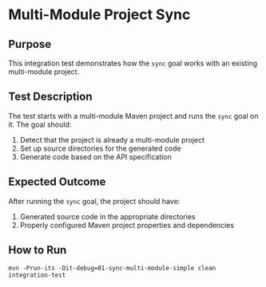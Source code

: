 # Multi-Module Project Sync

## Purpose

This integration test demonstrates how the `sync` goal works with an existing multi-module project.

## Test Description

The test starts with a multi-module Maven project and runs the `sync` goal on it. The goal should:

1. Detect that the project is already a multi-module project
2. Set up source directories for the generated code
3. Generate code based on the API specification

## Expected Outcome

After running the `sync` goal, the project should have:

1. Generated source code in the appropriate directories
2. Properly configured Maven project properties and dependencies

## How to Run

```shell
mvn -Prun-its -Dit-debug=01-sync-multi-module-simple clean integration-test
```
